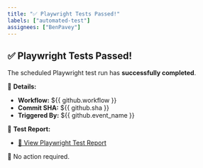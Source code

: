 ```yaml
---
title: "✅ Playwright Tests Passed!"
labels: ["automated-test"]
assignees: ["BenPavey"]
---
```

## ✅ Playwright Tests Passed!

The scheduled Playwright test run has **successfully completed**.

📌 **Details:**
- **Workflow:** ${{ github.workflow }}
- **Commit SHA:** ${{ github.sha }}
- **Triggered By:** ${{ github.event_name }}

📎 **Test Report:**
- [📄 View Playwright Test Report](https://benpavey.github.io/benpavey-portfolio-tests/index.html)


🚀 No action required.
